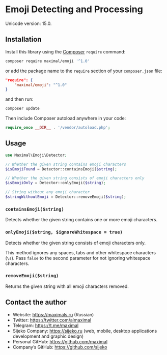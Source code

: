 # Emoji Detecting and Processing

Unicode version: 15.0.


## Installation

Install this library using the [Composer](https://getcomposer.org) `require` command:

```sh
composer require maximal/emoji '^1.0'
```

or add the package name to the `require` section of your `composer.json` file:
```json
"require": {
	"maximal/emoji": "^1.0"
}
```

and then run:
```sh
composer update
```

Then include Composer autoload anywhere in your code:
```php
require_once __DIR__ . '/vendor/autoload.php';
```


## Usage

```php
use Maximal\Emoji\Detector;

// Whether the given string contains emoji characters
$isEmojiFound = Detector::containsEmoji($string);

// Whether the given string consists of emoji characters only
$isEmojiOnly = Detector::onlyEmoji($string);

// String without any emoji character
$stringWithoutEmoji = Detector::removeEmoji($string);
```

### `containsEmoji($string)`
Detects whether the given string contains one or more emoji characters.

### `onlyEmoji($string, $ignoreWhitespace = true)`
Detects whether the given string consists of emoji characters only.

This method ignores any spaces, tabs and other whitespace characters (`\s`).
Pass `false` to the second parameter for not ignoring whitespace characters.

### `removeEmoji($string)`
Returns the given string with all emoji characters removed.


## Contact the author

* Website: https://maximals.ru (Russian)
* Twitter: https://twitter.com/almaximal
* Telegram: https://t.me/maximal
* Sijeko Company: https://sijeko.ru (web, mobile, desktop applications development and graphic design)
* Personal GitHub: https://github.com/maximal
* Company’s GitHub: https://github.com/sijeko

